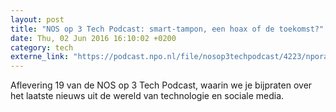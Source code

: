 ```yaml
---
layout: post
title: "NOS op 3 Tech Podcast: smart-tampon, een hoax of de toekomst?"
date: Thu, 02 Jun 2016 16:10:02 +0200
category: tech
externe_link: "https://podcast.npo.nl/file/nosop3techpodcast/4223/nporadio1_nosop3techpodcast_20160602_nos-op-3-tech-podcast-smart-tampon-een-hoax-of-de-toekomst.mp3"
---
```


Aflevering 19 van de NOS op 3 Tech Podcast, waarin we je bijpraten over het laatste nieuws uit de wereld van technologie en sociale media.<img src="http://feeds.feedburner.com/~r/nosop3-tech-podcast/~4/7yGq2cj6fHc" height="1" width="1" alt=""/>
